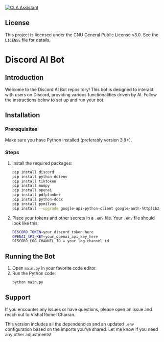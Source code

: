 [![CLA Assistant](https://cla-assistant.io/readme/badge/LloyAi/discord_bot)](https://cla-assistant.io/LloyAi/discord_bot)


## License
This project is licensed under the GNU General Public License v3.0.  See the `LICENSE` file for details.

# Discord AI Bot

## Introduction

Welcome to the Discord AI Bot repository! This bot is designed to interact with users on Discord, providing various functionalities driven by AI. Follow the instructions below to set up and run your bot.

## Installation

### Prerequisites

Make sure you have Python installed (preferably version 3.8+).

### Steps

1. Install the required packages:

   ```sh
   pip install discord
   pip install python-dotenv
   pip install tiktoken
   pip install numpy
   pip install openai
   pip install pdfplumber
   pip install python-docx
   pip install pymilvus
   pip install --upgrade google-api-python-client google-auth-httplib2 google-auth-oauthlib
   ```

2. Place your tokens and other secrets in a `.env` file. Your `.env` file should look like this:
   ```sh
   DISCORD_TOKEN=your_discord_token_here
   OPENAI_API_KEY=your_openai_api_key_here
   DISCORD_LOG_CHANNEL_ID = your log channel id
   ```

## Running the Bot

1. Open `main.py` in your favorite code editor.
2. Run the Python code:
   ```sh
   python main.py
   ```

## Support

If you encounter any issues or have questions, please open an issue and reach out to Vishal Romel Charran.


This version includes all the dependencies and an updated `.env` configuration based on the imports you've shared. Let me know if you need any other adjustments!


